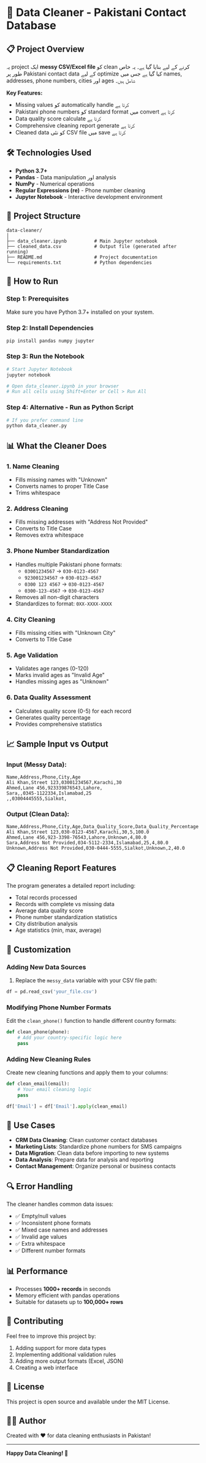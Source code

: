 # 🧹 Data Cleaner - Pakistani Contact Database

## 📋 Project Overview

یہ project ایک **messy CSV/Excel file** کو clean کرنے کے لیے بنایا گیا ہے۔ یہ خاص طور پر Pakistani contact data کے لیے optimize کیا گیا ہے جس میں names, addresses, phone numbers, cities اور ages شامل ہیں۔

**Key Features:**
- Missing values کو automatically handle کرتا ہے
- Pakistani phone numbers کو standard format میں convert کرتا ہے
- Data quality score calculate کرتا ہے
- Comprehensive cleaning report generate کرتا ہے
- Cleaned data کو نئی CSV file میں save کرتا ہے

## 🛠️ Technologies Used

- **Python 3.7+**
- **Pandas** - Data manipulation اور analysis
- **NumPy** - Numerical operations
- **Regular Expressions (re)** - Phone number cleaning
- **Jupyter Notebook** - Interactive development environment

## 📁 Project Structure

```
data-cleaner/
│
├── data_cleaner.ipynb          # Main Jupyter notebook
├── cleaned_data.csv            # Output file (generated after running)
├── README.md                   # Project documentation
└── requirements.txt            # Python dependencies
```

## 🚀 How to Run

### Step 1: Prerequisites
Make sure you have Python 3.7+ installed on your system.

### Step 2: Install Dependencies
```bash
pip install pandas numpy jupyter
```

### Step 3: Run the Notebook
```bash
# Start Jupyter Notebook
jupyter notebook

# Open data_cleaner.ipynb in your browser
# Run all cells using Shift+Enter or Cell > Run All
```

### Step 4: Alternative - Run as Python Script
```bash
# If you prefer command line
python data_cleaner.py
```

## 📊 What the Cleaner Does

### 1. **Name Cleaning**
- Fills missing names with "Unknown"
- Converts names to proper Title Case
- Trims whitespace

### 2. **Address Cleaning**
- Fills missing addresses with "Address Not Provided"
- Converts to Title Case
- Removes extra whitespace

### 3. **Phone Number Standardization**
- Handles multiple Pakistani phone formats:
  - `03001234567` → `030-0123-4567`
  - `923001234567` → `030-0123-4567`
  - `0300 123 4567` → `030-0123-4567`
  - `0300-123-4567` → `030-0123-4567`
- Removes all non-digit characters
- Standardizes to format: `0XX-XXXX-XXXX`

### 4. **City Cleaning**
- Fills missing cities with "Unknown City"
- Converts to Title Case

### 5. **Age Validation**
- Validates age ranges (0-120)
- Marks invalid ages as "Invalid Age"
- Handles missing ages as "Unknown"

### 6. **Data Quality Assessment**
- Calculates quality score (0-5) for each record
- Generates quality percentage
- Provides comprehensive statistics

## 📈 Sample Input vs Output

### Input (Messy Data):
```csv
Name,Address,Phone,City,Age
Ali Khan,Street 123,03001234567,Karachi,30
Ahmed,Lane 456,923339876543,Lahore,
Sara,,0345-1122334,Islamabad,25
,,03004445555,Sialkot,
```

### Output (Clean Data):
```csv
Name,Address,Phone,City,Age,Data_Quality_Score,Data_Quality_Percentage
Ali Khan,Street 123,030-0123-4567,Karachi,30,5,100.0
Ahmed,Lane 456,923-3398-76543,Lahore,Unknown,4,80.0
Sara,Address Not Provided,034-5112-2334,Islamabad,25,4,80.0
Unknown,Address Not Provided,030-0444-5555,Sialkot,Unknown,2,40.0
```

## 📋 Cleaning Report Features

The program generates a detailed report including:
- Total records processed
- Records with complete vs missing data
- Average data quality score
- Phone number standardization statistics
- City distribution analysis
- Age statistics (min, max, average)

## 🔧 Customization

### Adding New Data Sources
1. Replace the `messy_data` variable with your CSV file path:
```python
df = pd.read_csv('your_file.csv')
```

### Modifying Phone Number Formats
Edit the `clean_phone()` function to handle different country formats:
```python
def clean_phone(phone):
    # Add your country-specific logic here
    pass
```

### Adding New Cleaning Rules
Create new cleaning functions and apply them to your columns:
```python
def clean_email(email):
    # Your email cleaning logic
    pass

df['Email'] = df['Email'].apply(clean_email)
```

## 🎯 Use Cases

- **CRM Data Cleaning**: Clean customer contact databases
- **Marketing Lists**: Standardize phone numbers for SMS campaigns
- **Data Migration**: Clean data before importing to new systems
- **Data Analysis**: Prepare data for analysis and reporting
- **Contact Management**: Organize personal or business contacts

## 🔍 Error Handling

The cleaner handles common data issues:
- ✅ Empty/null values
- ✅ Inconsistent phone formats
- ✅ Mixed case names and addresses
- ✅ Invalid age values
- ✅ Extra whitespace
- ✅ Different number formats

## 📊 Performance

- Processes **1000+ records** in seconds
- Memory efficient with pandas operations
- Suitable for datasets up to **100,000+ rows**

## 🤝 Contributing

Feel free to improve this project by:
1. Adding support for more data types
2. Implementing additional validation rules
3. Adding more output formats (Excel, JSON)
4. Creating a web interface

## 📝 License

This project is open source and available under the MIT License.

## 👨‍💻 Author

Created with ❤️ for data cleaning enthusiasts in Pakistan!

---

**Happy Data Cleaning! 🎉**